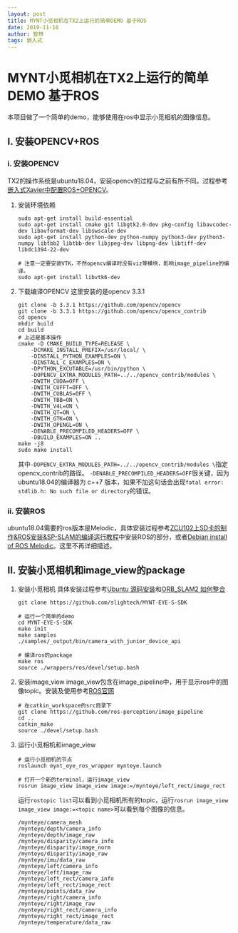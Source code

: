 ```yaml
---
layout: post
title: MYNT小觅相机在TX2上运行的简单DEMO 基于ROS
date: 2019-11-18
author: 智林
tags: 嵌入式
---
```



# MYNT小觅相机在TX2上运行的简单DEMO 基于ROS

本项目做了一个简单的demo，能够使用在ros中显示小觅相机的图像信息。

## I. 安装OPENCV+ROS

### i. 安装OPENCV

TX2的操作系统是ubuntu18.04，安装opencv的过程与之前有所不同。过程参考[嵌入式Xavier中配置ROS+OPENCV](http://www.yujincheng.net/2019/03/14/ros+opencv.html)。

1. 安装环境依赖
    ```
    sudo apt-get install build-essential
    sudo apt-get install cmake git libgtk2.0-dev pkg-config libavcodec-dev libavformat-dev libswscale-dev
    sudo apt-get install python-dev python-numpy python3-dev python3-numpy libtbb2 libtbb-dev libjpeg-dev libpng-dev libtiff-dev  libdc1394-22-dev
    
    # 注意一定要安装VTK，不然opencv编译时没有viz等模块，影响image_pipeline的编译。
    sudo apt-get install libvtk6-dev
    ```

2. 下载编译OPENCV
   这里安装的是opencv 3.3.1
    ```
    git clone -b 3.3.1 https://github.com/opencv/opencv
    git clone -b 3.3.1 https://github.com/opencv/opencv_contrib
    cd opencv
    mkdir build
    cd build
    # 上述是基本操作
    cmake -D CMAKE_BUILD_TYPE=RELEASE \
        -DCMAKE_INSTALL_PREFIX=/usr/local/ \
        -DINSTALL_PYTHON_EXAMPLES=ON \
        -DINSTALL_C_EXAMPLES=ON \
        -DPYTHON_EXCUTABLE=/usr/bin/python \
        -DOPENCV_EXTRA_MODULES_PATH=../../opencv_contrib/modules \
        -DWITH_CUDA=OFF \
        -DWITH_CUFFT=OFF \
        -DWITH_CUBLAS=OFF \
        -DWITH_TBB=ON \
        -DWITH_V4L=ON \
        -DWITH_QT=ON \
        -DWITH_GTK=ON \
        -DWITH_OPENGL=ON \
        -DENABLE_PRECOMPILED_HEADERS=OFF \
        -DBUILD_EXAMPLES=ON ..
    make -j8
    sudo make install
    ```
    其中`-DOPENCV_EXTRA_MODULES_PATH=../../opencv_contrib/modules \`指定opencv_contrib的路径。 `-DENABLE_PRECOMPILED_HEADERS=OFF`很关键，因为ubuntu18.04的编译器为 c++7 版本，如果不加这句话会出现`fatal error: stdlib.h: No such file or directory`的错误。

### ii. 安装ROS
ubuntu18.04需要的ros版本是Melodic，具体安装过程参考[ZCU102上SD卡的制作&ROS安装&SP-SLAM的编译运行教程](https://github.com/xxzzll11111/SDcard_ROS_SPSLAM#ii-安装ros)中安装ROS的部分，或者[Debian install of ROS Melodic](http://wiki.ros.org/melodic/Installation/Debian)。这里不再详细描述。

## II. 安装小觅相机和image_view的package

1. 安装小觅相机
    具体安装过程参考[Ubuntu 源码安装](https://mynt-eye-s-sdk-docs-zh-cn.readthedocs.io/zh_CN/latest/src/sdk/install_ubuntu_src.html)和[ORB_SLAM2 如何整合](https://mynt-eye-s-sdk-docs-zh-cn.readthedocs.io/zh_CN/latest/src/slam/orb_slam2.html)

    ```
    git clone https://github.com/slightech/MYNT-EYE-S-SDK

    # 运行一个简单的demo
    cd MYNT-EYE-S-SDK
    make init
    make samples
    ./samples/_output/bin/camera_with_junior_device_api

    # 编译ros的package
    make ros
    source ./wrappers/ros/devel/setup.bash
    ```

2. 安装image_view
   image_view包含在image_pipeline中，用于显示ros中的图像topic。安装及使用参考[ROS官网](http://wiki.ros.org/image_view?distro=melodic)
    ```
    # 在catkin_workspace的src目录下
    git clone https://github.com/ros-perception/image_pipeline
    cd ..
    catkin_make
    source ./devel/setup.bash
    ```

3. 运行小觅相机和image_view
    ```
    # 运行小觅相机的节点
    roslaunch mynt_eye_ros_wrapper mynteye.launch

    # 打开一个新的terminal，运行image_view
    rosrun image_view image_view image:=/mynteye/left_rect/image_rect
    ```
    运行`rostopic list`可以看到小觅相机所有的topic，运行`rosrun image_view image_view image:=<topic name>`可以看到每个图像的信息。
    ```
    /mynteye/camera_mesh
    /mynteye/depth/camera_info
    /mynteye/depth/image_raw
    /mynteye/disparity/camera_info
    /mynteye/disparity/image_norm
    /mynteye/disparity/image_raw
    /mynteye/imu/data_raw
    /mynteye/left/camera_info
    /mynteye/left/image_raw
    /mynteye/left_rect/camera_info
    /mynteye/left_rect/image_rect
    /mynteye/points/data_raw
    /mynteye/right/camera_info
    /mynteye/right/image_raw
    /mynteye/right_rect/camera_info
    /mynteye/right_rect/image_rect
    /mynteye/temperature/data_raw
    ```


